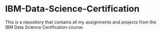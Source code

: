 # IBM-Data-Science-Certification

This is a repository that contains all my assignments and projects from the IBM Data Science Certification course. 

